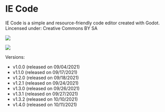 # IE Code
IE Code is a simple and resource-friendly code editor created with Godot. <br />
Lincensed under: Creative Commons BY SA

![](https://img.itch.zone/aW1nLzcyMzg4NjUucG5n/original/brFVYB.png)

![](https://img.itch.zone/aW1nLzcyMzg4NjgucG5n/original/7qQ8Hj.png)

Versions:<br />
* v1.0.0 (released on 09/04/2021)<br />
* v1.1.0 (released on 09/17/2021)<br />
* v1.2.0 (released on 09/18/2021)<br />
* v1.2.1 (released on 09/24/2021)<br />
* v1.3.0 (released on 09/26/2021)<br />
* v1.3.1 (released on 09/27/2021)<br />
* v1.3.2 (released on 10/10/2021)<br />
* v1.4.0 (released on 10/11/2021)
